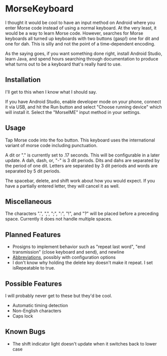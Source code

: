 # MorseKeyboard
I thought it would be cool to have an input method on Android where you enter Morse code instead of using a normal keyboard. At the very least, it would be a way to learn Morse code. However, searches for Morse keyboards all turned up keyboards with two buttons (gasp!) one for dit and one for dah. This is silly and not the point of a time-dependent encoding.

As the saying goes, if you want something done right, install Android Studio, learn Java, and spend hours searching through documentation to produce what turns out to be a keyboard that's really hard to use.

## Installation
I'll get to this when I know what I should say.

If you have Android Studio, enable developer mode on your phone, connect it via USB, and hit the Run button and select "Choose running device" which will install it. Select the "MorseIME" input method in your settings.

## Usage
Tap Morse code into the foo button. This keyboard uses the international variant of morse code including punctuation.

A dit or "." is currently set to .17 seconds. This will be configurable in a later update. A dah, dash, or, "-" is 3 dit periods. Dits and dahs are separated by the period of one dit. Letters are separated by 3 dit periods and words are separated by 5 dit periods.

The spacebar, delete, and shift work about how you would expect. If you have a partially entered letter, they will cancel it as well.
## Miscellaneous
The characters ".", ",", ";", ":", "!", and "?" will be placed before a preceding space. Currently it does not handle multiple spaces.

## Planned Features
- Prosigns to implement behavior such as "repeat last word", "end transmission" (close keyboard and send), and newline
- [Abbreviations](https://en.wikipedia.org/wiki/Morse_code_abbreviations), possibly with configuration options
- I don't know why holding the delete key doesn't make it repeat. I set isRepeatable to true.

## Possible Features
I will probably never get to these but they'd be cool.
- Automatic timing detection
- Non-English characters
- Caps lock

## Known Bugs
- The shift indicator light doesn't update when it switches back to lower case
